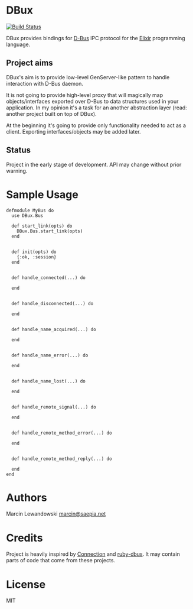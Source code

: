 # DBux
[![Build Status](https://travis-ci.org/mspanc/dbux.svg?branch=master)](https://travis-ci.org/mspanc/dbux)

DBux provides bindings for [D-Bus](http://dbus.freedesktop.org) IPC
protocol for the [Elixir](http://elixir-lang.org) programming language.

## Project aims

DBux's aim is to provide low-level GenServer-like pattern to handle interaction
with D-Bus daemon.

It is not going to provide high-level proxy that will magically map
objects/interfaces exported over D-Bus to data structures used in your application.
In my opinion it's a task for an another abstraction layer (read: another project
built on top of DBux).

At the beginning it's going to provide only functionality needed to act as
a client. Exporting interfaces/objects may be added later.

## Status

Project in the early stage of development. API may change without prior warning.

# Sample Usage

```
defmodule MyBus do
  use DBux.Bus

  def start_link(opts) do
    DBux.Bus.start_link(opts)
  end


  def init(opts) do
    {:ok, :session}
  end


  def handle_connected(...) do

  end


  def handle_disconnected(...) do

  end


  def handle_name_acquired(...) do

  end


  def handle_name_error(...) do

  end


  def handle_name_lost(...) do

  end


  def handle_remote_signal(...) do

  end


  def handle_remote_method_error(...) do

  end


  def handle_remote_method_reply(...) do

  end
end
```

# Authors

Marcin Lewandowski <marcin@saepia.net>

# Credits

Project is heavily inspired by [Connection](https://hex.pm/packages/connection)
and [ruby-dbus](https://github.com/mvidner/ruby-dbus). It may contain parts of
code that come from these projects.

# License

MIT
